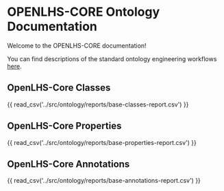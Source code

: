# OPENLHS-CORE Ontology Documentation

[//]: # "This file is meant to be edited by the ontology maintainer."

Welcome to the OPENLHS-CORE documentation!

You can find descriptions of the standard ontology engineering workflows [here](odk-workflows/index.md).

## OpenLHS-Core Classes

{{ read_csv('../src/ontology/reports/base-classes-report.csv') }}


## OpenLHS-Core Properties

{{ read_csv('../src/ontology/reports/base-properties-report.csv') }}


## OpenLHS-Core Annotations

{{ read_csv('../src/ontology/reports/base-annotations-report.csv') }}

